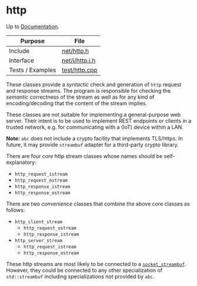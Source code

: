 # http

Up to [Documentation](../README.md).

Purpose          | File
---------------- | ----
Include          | [net/http.h](../../src/net/http.h)
Interface        | [net/i/http.i.h](../../src/net/i/http.i.h)
Tests / Examples | [test/http.cpp](../../test/http.cpp)

These classes provide a _syntactic_ check and generation of `http` request and response streams.
The program is responsible for checking the _semantic_ correctness of the stream as well as for any kind of encoding/decoding that the content of the stream implies.

These classes are not suitable for implementing a general-purpose web server.
Their intent is to be used to implement REST endpoints or clients in a trusted network, e.g. for communicating with a (IoT) device within a LAN.

__Note:__ `abc` does not include a crypto facility that implements TLS/https.
In future, it may provide `streambuf` adapter for a third-party crypto library.

There are four _core_ http stream classes whose names should be self-explanatory:
- `http_request_istream`
- `http_request_ostream`
- `http_response_istream`
- `http_response_ostream`

There are two _convenience_ classes that combine the above core classes as follows:
- `http_client_stream`
  - `http_request_ostream`
  - `http_response_istream`
- `http_server_stream`
  - `http_request_istream`
  - `http_response_ostream`

These http streams are most likely to be connected to a [`socket_streambuf`](socket.md).
However, they could be connected to any other specialization of `std::streambuf` including specializations not provided by `abc`.
